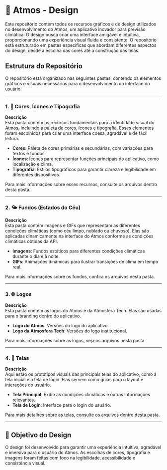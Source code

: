 # 📱 Atmos - Design

Este repositório contém todos os recursos gráficos e de design utilizados no desenvolvimento do Atmos, um aplicativo inovador para previsão climática. O design busca criar uma interface amigável e intuitiva, proporcionando uma experiência visual fluida e consistente. O repositório está estruturado em pastas específicas que abordam diferentes aspectos do design, desde a escolha das cores até a construção das telas.

## Estrutura do Repositório

O repositório está organizado nas seguintes pastas, contendo os elementos gráficos e visuais necessários para o desenvolvimento da interface do usuário:

---

### 1. 🎨 Cores, Ícones e Tipografia

**Descrição**  
Esta pasta contém os recursos fundamentais para a identidade visual do Atmos, incluindo a paleta de cores, ícones e tipografia. Esses elementos foram escolhidos para criar uma interface coesa, agradável e de fácil leitura.

- **Cores**: Paleta de cores primárias e secundárias, com variações para textos e fundos.
- **Ícones**: Ícones para representar funções principais do aplicativo, como localização e clima.
- **Tipografia**: Estilos tipográficos para garantir clareza e legibilidade em diferentes dispositivos.

Para mais informações sobre esses recursos, consulte os arquivos dentro desta pasta.

---

### 2. 🌤️ Fundos (Estados do Céu)

**Descrição**  
Esta pasta contém imagens e GIFs que representam as diferentes condições climáticas (como céu limpo, nublado ou chuvoso). Elas são aplicadas dinamicamente na interface do Atmos conforme as condições climáticas obtidas da API.

- **Imagens**: Fundos estáticos para diferentes condições climáticas durante o dia e à noite.
- **GIFs**: Animações dinâmicas para ilustrar transições de clima em tempo real.

Para mais informações sobre os fundos, confira os arquivos nesta pasta.

---

### 3. 🌐 Logos

**Descrição**  
Esta pasta contém as logos do Atmos e da Atmosfera Tech. Elas são usadas para o branding dentro do aplicativo.

- **Logo do Atmos**: Versões do logo do aplicativo.
- **Logo da Atmosfera Tech**: Versões do logo institucional.

Para mais informações sobre as logos, veja os arquivos nesta pasta.

---

### 4. 📲 Telas

**Descrição**  
Aqui estão os protótipos visuais das principais telas do aplicativo, como a tela inicial e a tela de login. Elas servem como guias para o layout e interações do usuário.

- **Tela Principal**: Exibe as condições climáticas e outras informações relevantes.
- **Tela de Login**: Interface para o login do usuário.

Para mais detalhes sobre as telas, consulte os arquivos dentro desta pasta.

---

## 🎯 Objetivo do Design

O design foi desenvolvido para garantir uma experiência intuitiva, agradável e imersiva para o usuário do Atmos. As escolhas de cores, tipografia e imagens foram feitas com foco na legibilidade, acessibilidade e consistência visual.
